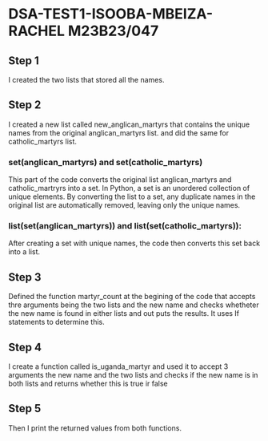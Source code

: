 # DSA-TEST1-ISOOBA-MBEIZA-RACHEL M23B23/047
 
 ## Step 1 
 I created the two lists that stored all the names.

 ## Step 2

 I created a new list called new_anglican_martyrs that contains the unique names from the original anglican_martyrs list. and did the same for catholic_martyrs list.

 ### set(anglican_martyrs) and set(catholic_martyrs) 
 
 This part of the code converts the original list anglican_martyrs and catholic_martryrs into a set. In Python, a set is an unordered collection of unique elements. By converting the list to a set, any duplicate names in the original list are automatically removed, leaving only the unique names.

 ### list(set(anglican_martyrs)) and list(set(catholic_martyrs)): 
 
 After creating a set with unique names, the code then converts this set back into a list. 

 ## Step 3

 Defined the  function martyr_count at the begining of the code that accepts thre arguments being the two lists and the new name and checks whetheter the new name is found in either lists and out puts the results. It uses If statements to determine this. 

 ## Step 4

 I create a function called is_uganda_martyr and used it to accept 3 arguments the new name and the two lists and checks if the new name is in both lists and returns whether this is true ir false

 ## Step 5
Then I print the returned values from both functions.